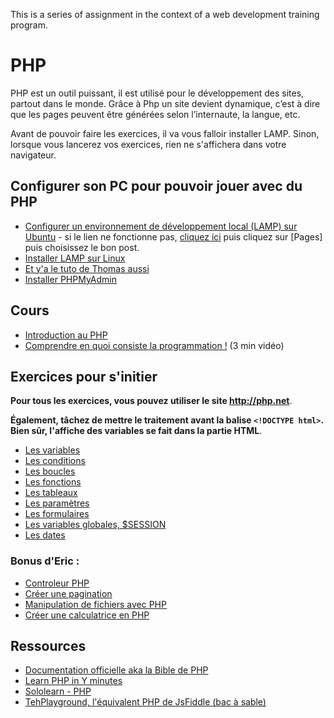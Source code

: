 This is a series of assignment in the context of a web development training program.

# PHP

PHP est un outil puissant, il est utilisé pour le développement des sites, partout dans le monde. Grâce à Php un site devient dynamique, c’est à dire que les pages peuvent être générées selon l’internaute, la langue, etc.

Avant de pouvoir faire les exercices, il va vous falloir installer LAMP. Sinon, lorsque vous lancerez vos exercices, rien ne s'affichera dans votre navigateur.

## Configurer son PC pour pouvoir jouer avec du PHP
- [Configurer un environnement de développement local (LAMP) sur Ubuntu](https://github.com/becodeorg/BeCode/wiki/Installer-LAMP-sur-Ubuntu) - si le lien ne fonctionne pas, [cliquez ici](https://github.com/becodeorg/BeCode/wiki) puis cliquez sur [Pages] puis choisissez le bon post.
- [Installer LAMP sur Linux](https://doc.ubuntu-fr.org/lamp)
- [Et y'a le tuto de Thomas aussi](https://github.com/Rivanos/projet-client-connectbx/tree/master/Le%20site#installer-linux-apache-mysql-php-lamp)
- [Installer PHPMyAdmin](https://doc.ubuntu-fr.org/phpmyadmin)


## Cours
- [Introduction au PHP](https://docs.google.com/presentation/d/133tChXIMvfqRgaf9329WOymsGTXLzIVXyIZpW0Z1mFI/edit?usp=sharing)
- [Comprendre en quoi consiste la programmation !](https://www.video2brain.com/fr/tuto/en-quoi-consiste-la-programmation) (3 min vidéo)


## Exercices pour s'initier
**Pour tous les exercices, vous pouvez utiliser le site <http://php.net>**.

**Également, tâchez de mettre le traitement avant la balise `<!DOCTYPE html>`. Bien sûr, l'affiche des variables se fait dans la partie HTML**.
- [Les variables](php-ex-variables.md)
- [Les conditions](php-ex-conditions.md)
- [Les boucles](php-ex-loop.md)
- [Les fonctions](php-ex-fonctions.md)
- [Les tableaux](php-ex-arrays.md)
- [Les paramètres](php-ex-paramUrl.md)
- [Les formulaires](php-ex-forms.md)
- [Les variables globales, $SESSION](php-ex-variablesglobales.md)
- [Les dates](php-ex-date.md)

### Bonus d'Eric :
- [Controleur PHP](controleur-zoo.md)
- [Créer une pagination](creer_pagination.md)
- [Manipulation de fichiers avec PHP](Manipulation_fichier_php.md)
- [Créer une calculatrice en PHP](Calculatriceenphp.pdf)

## Ressources

- [Documentation officielle aka la Bible de PHP](http://php.net/manual/fr/index.php)  
- [Learn PHP in Y minutes](https://learnxinyminutes.com/docs/fr-fr/php/)
- [Sololearn - PHP](https://www.sololearn.com/Course/PHP/)
- [TehPlayground, l'équivalent PHP de JsFiddle (bac à sable)](https://tehplayground.com)  
